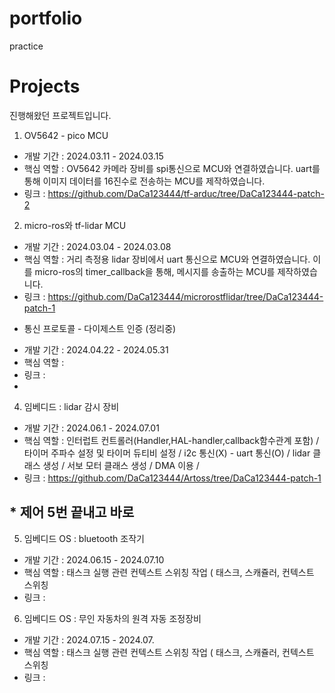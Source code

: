 # portfolio
practice

# Projects
진행해왔던 프로젝트입니다.


1. OV5642 - pico MCU
 - 개발 기간 : 2024.03.11 - 2024.03.15
 - 핵심 역할 : OV5642 카메라 장비를 spi통신으로 MCU와 연결하였습니다. uart를 통해 이미지 데이터를 16진수로 전송하는 MCU를 제작하였습니다.
 - 링크 : https://github.com/DaCa123444/tf-arduc/tree/DaCa123444-patch-2

2. micro-ros와 tf-lidar MCU
 - 개발 기간 : 2024.03.04 - 2024.03.08
 - 핵심 역할 : 거리 측정용 lidar 장비에서  uart 통신으로 MCU와 연결하였습니다. 이를 micro-ros의 timer_callback을 통해, 메시지를 송출하는 MCU를 제작하였습니다.
 - 링크 : https://github.com/DaCa123444/microrostflidar/tree/DaCa123444-patch-1 

* 통신 프로토콜 - 다이제스트 인증 (정리중)
 - 개발 기간 : 2024.04.22 - 2024.05.31
 - 핵심 역할 : 
 - 링크 :
 - 
4. 임베디드  : lidar 감시 장비
 - 개발 기간 : 2024.06.1 - 2024.07.01
 - 핵심 역할 : 인터럽트 컨트롤러(Handler,HAL-handler,callback함수관계 포함) / 타이머 주파수 설정 및 타이머 듀티비 설정 / i2c 통신(X) - uart 통신(O) / lidar 클래스 생성 / 서보 모터  클래스 생성 / DMA 이용 / 
 - 링크 : https://github.com/DaCa123444/Artoss/tree/DaCa123444-patch-1

## * **제어**  5번 끝내고 바로

5. 임베디드 OS : bluetooth 조작기
 - 개발 기간 : 2024.06.15 - 2024.07.10 
 - 핵심 역할 : 태스크 실행 관련 컨텍스트 스위칭 작업 ( 태스크, 스캐쥴러, 컨텍스트 스위칭
 - 링크 :

6. 임베디드 OS : 무인 자동차의 원격 자동 조정장비
 - 개발 기간 : 2024.07.15 - 2024.07. 
 - 핵심 역할 : 태스크 실행 관련 컨텍스트 스위칭 작업 ( 태스크, 스캐쥴러, 컨텍스트 스위칭
 - 링크 :





